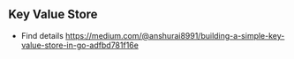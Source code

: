## Key Value Store 
- Find details https://medium.com/@anshurai8991/building-a-simple-key-value-store-in-go-adfbd781f16e
